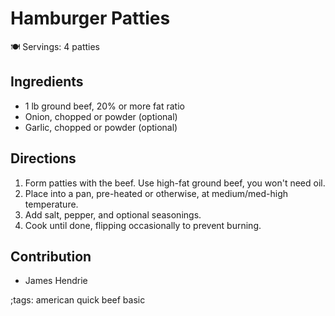 # Hamburger Patties

🍽️ Servings: 4 patties

## Ingredients

-	1 lb ground beef, 20% or more fat ratio
-	Onion, chopped or powder (optional)
-	Garlic, chopped or powder (optional)

## Directions

1.	Form patties with the beef.  Use high-fat ground beef, you won't need oil.
2.	Place into a pan, pre-heated or otherwise, at medium/med-high temperature.
3.  Add salt, pepper, and optional seasonings.
4.	Cook until done, flipping occasionally to prevent burning.

## Contribution

- James Hendrie

;tags: american quick beef basic
